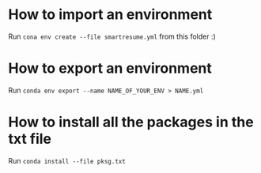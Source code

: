 # How to import an environment 
Run `cona env create --file smartresume.yml` from this folder :)

# How to export an environment
Run `conda env export --name NAME_OF_YOUR_ENV > NAME.yml`

# How to install all the packages in the txt file
Run `conda install --file pksg.txt`
